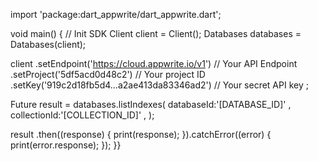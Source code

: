 import 'package:dart_appwrite/dart_appwrite.dart';

void main() { // Init SDK
  Client client = Client();
  Databases databases = Databases(client);

  client
    .setEndpoint('https://cloud.appwrite.io/v1') // Your API Endpoint
    .setProject('5df5acd0d48c2') // Your project ID
    .setKey('919c2d18fb5d4...a2ae413da83346ad2') // Your secret API key
  ;

  Future result = databases.listIndexes(
    databaseId:'[DATABASE_ID]' ,
    collectionId:'[COLLECTION_ID]' ,
  );

  result
    .then((response) {
      print(response);
    }).catchError((error) {
      print(error.response);
  });
}}